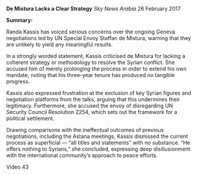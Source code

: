 **De Mistura Lacks a Clear Strategy** _Sky News Arabia_ 26 February 2017

**Summary:**

Randa Kassis has voiced serious concerns over the ongoing Geneva negotiations led by UN Special Envoy Staffan de Mistura, warning that they are unlikely to yield any meaningful results.

In a strongly worded statement, Kassis criticised de Mistura for lacking a coherent strategy or methodology to resolve the Syrian conflict. She accused him of merely prolonging the process in order to extend his own mandate, noting that his three-year tenure has produced no tangible progress.

Kassis also expressed frustration at the exclusion of key Syrian figures and negotiation platforms from the talks, arguing that this undermines their legitimacy. Furthermore, she accused the envoy of disregarding UN Security Council Resolution 2254, which sets out the framework for a political settlement.

Drawing comparisons with the ineffectual outcomes of previous negotiations, including the Astana meetings, Kassis dismissed the current process as superficial — “all titles and statements” with no substance. “He offers nothing to Syrians,” she concluded, expressing deep disillusionment with the international community’s approach to peace efforts.

Video 43